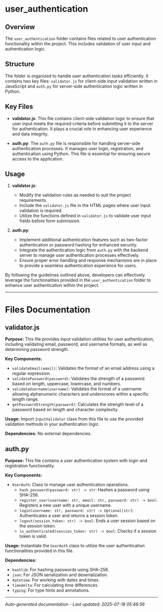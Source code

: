 # user_authentication

## Overview
The `user_authentication` folder contains files related to user authentication functionality within the project. This includes validation of user input and authentication logic.

## Structure
The folder is organized to handle user authentication tasks efficiently. It contains two key files: `validator.js` for client-side input validation written in JavaScript and `auth.py` for server-side authentication logic written in Python.

## Key Files
- **validator.js**: This file contains client-side validation logic to ensure that user input meets the required criteria before submitting it to the server for authentication. It plays a crucial role in enhancing user experience and data integrity.
  
- **auth.py**: The `auth.py` file is responsible for handling server-side authentication processes. It manages user login, registration, and authentication using Python. This file is essential for ensuring secure access to the application.

## Usage
1. **validator.js**:
   - Modify the validation rules as needed to suit the project requirements.
   - Include the `validator.js` file in the HTML pages where user input validation is required.
   - Utilize the functions defined in `validator.js` to validate user input fields before form submission.

2. **auth.py**:
   - Implement additional authentication features such as two-factor authentication or password hashing for enhanced security.
   - Integrate the authentication logic from `auth.py` with the backend server to manage user authentication processes effectively.
   - Ensure proper error handling and response mechanisms are in place to provide a seamless authentication experience for users.

By following the guidelines outlined above, developers can effectively leverage the functionalities provided in the `user_authentication` folder to enhance user authentication within the project.

---

# Files Documentation

## validator.js

**Purpose:** This file provides input validation utilities for user authentication, including validating email, password, and username formats, as well as determining password strength.

**Key Components:**
- `validateEmail(email)`: Validates the format of an email address using a regular expression.
- `validatePassword(password)`: Validates the strength of a password based on length, uppercase, lowercase, and numbers.
- `validateUsername(username)`: Validates the format of a username allowing alphanumeric characters and underscores within a specific length range.
- `getPasswordStrength(password)`: Calculates the strength level of a password based on length and character complexity.

**Usage:** Import `InputValidator` class from this file to use the provided validation methods in your authentication logic.

**Dependencies:** No external dependencies.

## auth.py

**Purpose:** This file contains a user authentication system with login and registration functionality.

**Key Components:**
- `UserAuth`: Class to manage user authentication operations.
  - `hash_password(password: str) -> str`: Hashes a password using SHA-256.
  - `register_user(username: str, email: str, password: str) -> bool`: Registers a new user with a unique username.
  - `login(username: str, password: str) -> Optional[str]`: Authenticates a user and returns a session token.
  - `logout(session_token: str) -> bool`: Ends a user session based on the session token.
  - `is_authenticated(session_token: str) -> bool`: Checks if a session token is valid.

**Usage:** Instantiate the `UserAuth` class to utilize the user authentication functionalities provided in this file.

**Dependencies:**
- `hashlib`: For hashing passwords using SHA-256.
- `json`: For JSON serialization and deserialization.
- `datetime`: For working with dates and times.
- `timedelta`: For calculating time differences.
- `typing`: For type hints and annotations.

---
*Auto-generated documentation - Last updated: 2025-07-18 05:46:56*
